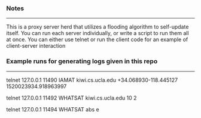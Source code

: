 ### Notes
-----
This is a proxy server herd that utilizes a flooding algorithm to self-update itself. You can run each server individually,
or write a script to run them all at once. You can either use telnet or run the client code for an example of client-server
interaction

### Example runs for generating logs given in this repo
-----

telnet 127.0.0.1 11490
IAMAT kiwi.cs.ucla.edu +34.068930-118.445127 1520023934.918963997

telnet 127.0.0.1 11492
WHATSAT kiwi.cs.ucla.edu 10 2

telnet 127.0.0.1 11494
WHATSAT abs e
